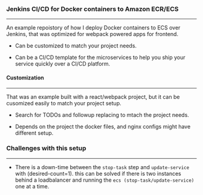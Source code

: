 ### Jenkins CI/CD for Docker containers to Amazon ECR/ECS
---
An example repoistory of how I deploy Docker containers to ECS over Jenkins, that was optimized for webpack powered apps for frontend.

- Can be customized to match your project needs.

- Can be a CI/CD template for the microservices to help you ship your service quickly over a CI/CD platform.


#### Customization
---
That was an example built with a react/webpack project, but it can be cusomized easily to match your project setup.

- Search for TODOs and followup replacing to mtach the project needs.

- Depends on the project the docker files, and nginx configs might have different setup.


### Challenges with this setup
---

- There is a down-time between the `stop-task` step and `update-service` with (desired-count=1). this can be solved if there is two instances behind a loadbalancer and running the `ecs (stop-task/update-service)` one at a time.
